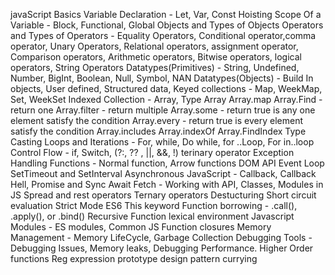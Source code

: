 javaScript Basics
    Variable Declaration - Let, Var, Const
    Hoisting
    Scope Of a Variable - Block, Functional, Global
    Objects and Types of Objects
    Operators and Types of Operators - Equality Operators, Conditional operator,comma operator, Unary Operators, Relational operators, assignment operator, Comparison operators, Arithmetic operators, Bitwise operators, logical operators, String Operators
    Datatypes(Primitives) - String, Undefined, Number, BigInt, Boolean, Null, Symbol, NAN
    Datatypes(Objects) - Build In objects, User defined, Structured data,
        Keyed collections - Map, WeekMap, Set, WeekSet
        Indexed Collection - Array, Type Array
        Array.map
        Array.Find - return one
        Array.filter - return multiple
        Array.some - return true is any one element satisfy the condition
        Array.every - return true is every element satisfy the condition
        Array.includes
        Array.indexOf
        Array.FindIndex
    Type Casting
    Loops and Iterations - For, while, Do while, for ..Loop, For in..loop
    Control Flow - if, Switch, (?:, ?? , ||, &&, !)
    terinary operator
    Exception Handling
    Functions - Normal function, Arrow functions
    DOM API
    Event Loop
    SetTimeout and SetInterval
    Asynchronous JavaScript - Callback, Callback Hell, Promise and Sync Await
    Fetch - Working with API, Classes, Modules in JS
    Spread and rest operators
    Ternary operators
    Destucturing
    Short circuit evaluation
    Strict Mode
    ES6
    This keyword
    Function borrowing - .call(), .apply(), or .bind()
    Recursive Function
    lexical environment
    Javascript Modules - ES modules, Common JS
    Function closures
    Memory Management - Memory LifeCycle, Garbage Collection
    Debugging Tools - Debugging Issues, Memory leaks, Debugging Performance.
    Higher Order functions
    Reg expression
    prototype design pattern
    currying
